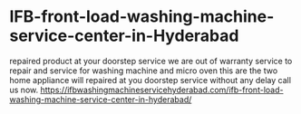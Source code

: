 # IFB-front-load-washing-machine-service-center-in-Hyderabad
repaired product at your doorstep service we are out of warranty service to repair and service for washing machine and micro oven this are the two home appliance will repaired at you doorstep service without any delay call us now.  https://ifbwashingmachineservicehyderabad.com/ifb-front-load-washing-machine-service-center-in-hyderabad/
